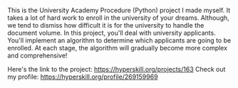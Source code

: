 This is the University Academy Procedure (Python) project I made myself.
It takes a lot of hard work to enroll in the university of your dreams. Although, we tend to dismiss how difficult it is for the university to handle the document volume. In this project, you'll deal with university applicants. You'll implement an algorithm to determine which applicants are going to be enrolled. At each stage, the algorithm will gradually become more complex and comprehensive!


Here's the link to the project: https://hyperskill.org/projects/163
Check out my profile: https://hyperskill.org/profile/269159969
